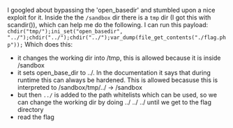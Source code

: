 I googled about bypassing the 'open_basedir' and stumbled upon a nice exploit for it.
Inside the the ```/sandbox``` dir there is a ```tmp``` dir (I got this with scandir()), which can help me do the following.
I can run this payload:
```chdir("tmp/");ini_set("open_basedir", "../");chdir("../");chdir("../");var_dump(file_get_contents("./flag.php"));```
Which does this:
- it changes the working dir into /tmp, this is allowed because it is inside /sandbox
- it sets open_base_dir to ../. In the documentation it says that during runtime this can always be hardened. This is allowed becasuse this is interpreted to /sandbox/tmp/../ -> /sandbox
- but then ```../``` is added to the path whitelists which can be used, so we can change the working dir by doing ../ ../ ../ until we get to the flag directory
- read the flag